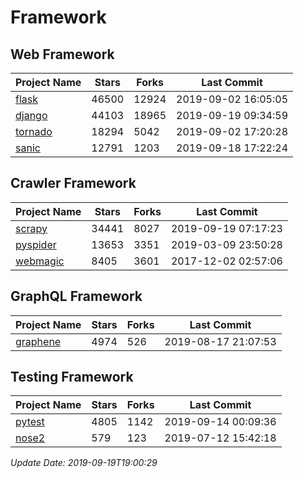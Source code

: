 # Framework

## Web Framework

| Project Name | Stars | Forks | Last Commit |
| ------------ | ----- | ----- | ----------- |
| [flask](https://github.com/pallets/flask) | 46500 | 12924 | 2019-09-02 16:05:05 |
| [django](https://github.com/django/django) | 44103 | 18965 | 2019-09-19 09:34:59 |
| [tornado](https://github.com/tornadoweb/tornado) | 18294 | 5042 | 2019-09-02 17:20:28 |
| [sanic](https://github.com/huge-success/sanic) | 12791 | 1203 | 2019-09-18 17:22:24 |

## Crawler Framework

| Project Name | Stars | Forks | Last Commit |
| ------------ | ----- | ----- | ----------- |
| [scrapy](https://github.com/scrapy/scrapy) | 34441 | 8027 | 2019-09-19 07:17:23 |
| [pyspider](https://github.com/binux/pyspider) | 13653 | 3351 | 2019-03-09 23:50:28 |
| [webmagic](https://github.com/code4craft/webmagic) | 8405 | 3601 | 2017-12-02 02:57:06 |

## GraphQL Framework

| Project Name | Stars | Forks | Last Commit |
| ------------ | ----- | ----- | ----------- |
| [graphene](https://github.com/graphql-python/graphene) | 4974 | 526 | 2019-08-17 21:07:53 |

## Testing Framework

| Project Name | Stars | Forks | Last Commit |
| ------------ | ----- | ----- | ----------- |
| [pytest](https://github.com/pytest-dev/pytest) | 4805 | 1142 | 2019-09-14 00:09:36 |
| [nose2](https://github.com/nose-devs/nose2) | 579 | 123 | 2019-07-12 15:42:18 |

*Update Date: 2019-09-19T19:00:29*